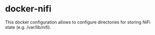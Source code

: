 # docker-nifi

This docker configuration allows to configure directories for storing NiFi state
(e.g. /var/lib/nifi).

